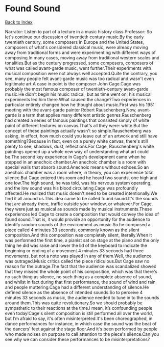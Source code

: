 # Found Sound
[Back to Index](https://github.com/windows10010/tpoExtractor/blog/master/README.md)

Narrator: Listen to part of a lecture in a music history class.Professor: So let's continue our discussion of twentieth century music.By the early twentieth century, some composers in Europe and the United States, composers of what's considered classical music, were already moving away from traditional forms and were experimenting with different ways of composing.In many cases, moving away from traditional western scales and tonalities.But as the century progressed, some composers, composers of what was called avant-garde music, went further.Their experiments with musical composition were not always well accepted.Quite the contrary, you see, many people felt avant-garde music was too radical and wasn't even legitimate art.A case in point is the composer John Cage.Cage was probably the most famous composer of twentieth-century avant-garde music.He didn't begin his music radical, but as time went on, his musical experiments led him there.What caused the change?Two experiences in particular entirely changed how he thought about music.First was his 1951 meeting with the avant-garde painter Robert Rauschenberg.Now, avant-garde is a term that applies many different artistic genres.Rauschenberg had created a series of famous paintings that consisted simply of white paint of different textures on canvas.That's all they were: white.But the concept of these paintings actually wasn't so simple.Rauschenberg was asking, in effect, how much could you leave out of an artwork and still have something?Because in fact, even on a purely white canvas, there's still plenty to see, shadows, dust, reflections.For Cage, Rauschenberg's white paintings opened up a whole new way of understanding what art could be.The second key experience in Cage's development came when he stepped in an anechoic chamber.An anechoic chamber is a room with special walls that absorb sound.Anechoic means without echoes.So an anechoic chamber was a room where, in theory, you can experience total silence.But Cage entered this room and he heard two sounds, one high and one low.The high sound, he was told, was his nervous system operating, and the low sound was his blood circulating.Cage was profoundly affected.He realized that music doesn't need to be created intentionally.We find it all around us.This idea came to be called found sound.It's the sounds that are already there, traffic outside your window, or whatever.For Cage, they were just as musical as sounds made by musical instruments.These experiences led Cage to create a composition that would convey the idea of found sound.That is, it would provide an opportunity for the audience to identify random sounds of the environment as music.So he composed a piece called 4 minutes 33 seconds, commonly known as the silent composition.And this composition was completely silent, literally.When it was performed the first time, a pianist sat on stage at the piano and the only thing he did was raise and lower the lid of the keyboard to indicate the beginning or ending of a movement.4 minutes 33 seconds had three movements, but not a note was played in any of them.Well, the audience was outraged.Music critics called the piece ridiculous.But Cage saw no reason for the outrage.The fact that the audience was scandalized showed that they missed the whole point of his composition, which was that there's no such thing as silence, no such thing as a complete absence of sound, and whilst in fact during that first performance, the sound of wind and rain and people muttering.Cage had a different understanding of silence.He defined silence as the absence of intended sounds.So to perceive 4 minutes 33 seconds as music, the audience needed to tune in to the sounds around them.This was quite revolutionary.So we should probably be sympathetic to their reactions at the time.I mean, it’s confounding people even today!Cage's silent composition is still performed all over the world, but I’m afraid to say, it's often misinterpreted.It's been choreographed, in dance performances for instance, in which case the sound was the beat of the dancers' feet against the stage floor.And it's been performed by people who made noises on purpose to call attention to the piece's silence.Can you see why we can consider these performances to be misinterpretations?
 